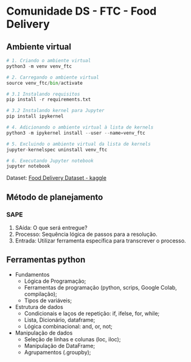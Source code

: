 # Comunidade DS - FTC - Food Delivery

## Ambiente virtual
```python
# 1. Criando o ambiente virtual
python3 -m venv venv_ftc

# 2. Carregando o ambiente virtual
source venv_ftc/bin/activate

# 3.1 Instalando requisitos
pip install -r requirements.txt

# 3.2 Instalando kernel para Jupyter
pip install ipykernel

# 4. Adicionando o ambiente virtual à lista de kernels
python3 -m ipykernel install --user --name=venv_ftc

# 5. Excluindo o ambiente virtual da lista de kernels
jupyter-kernelspec uninstall venv_ftc

# 6. Executando Jupyter notebook
jupyter notebook
```

Dataset: [Food Delivery Dataset - kaggle](https://www.kaggle.com/datasets/gauravmalik26/food-delivery-dataset)



## Método de planejamento

### SAPE
1. SAída: O que será entregue?
2. Processo: Sequência lógica de passos para a resolução.
3. Entrada: Utilizar ferramenta específica para transcrever o processo.


## Ferramentas python
* Fundamentos
    * Lógica de Programação;
    * Ferramentas de programação (python, scrips, Google Colab, compilação);
    * Tipos de variáveis;
* Estrutura de dados
    * Condicionais e laços de repetição: if, ifelse, for, while;
    * Lista, Dicionário, dataframe;
    * Lógica combinacional: and, or, not;
* Manipulação de dados
    * Seleção de linhas e colunas (loc, iloc);
    * Manipulação de DataFrame;
    * Agrupamentos (.groupby);

